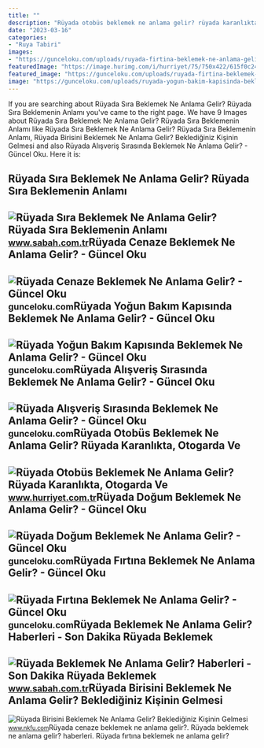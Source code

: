 ```yaml
---
title: ""
description: "Rüyada otobüs beklemek ne anlama gelir? rüyada karanlıkta, otogarda ve"
date: "2023-03-16"
categories:
- "Ruya Tabiri"
images:
- "https://gunceloku.com/uploads/ruyada-firtina-beklemek-ne-anlama-gelir-63cee3d01dafb.jpg"
featuredImage: "https://image.hurimg.com/i/hurriyet/75/750x422/615f0c244e3fe11b083826e2.jpg"
featured_image: "https://gunceloku.com/uploads/ruyada-firtina-beklemek-ne-anlama-gelir-63cee3d01dafb.jpg"
image: "https://gunceloku.com/uploads/ruyada-yogun-bakim-kapisinda-beklemek-ne-anlama-gelir-633a9146286a7.jpg"
---
```


If you are searching about Rüyada Sıra Beklemek Ne Anlama Gelir? Rüyada Sıra Beklemenin Anlamı you've came to the right page. We have 9 Images about Rüyada Sıra Beklemek Ne Anlama Gelir? Rüyada Sıra Beklemenin Anlamı like Rüyada Sıra Beklemek Ne Anlama Gelir? Rüyada Sıra Beklemenin Anlamı, Rüyada Birisini Beklemek Ne Anlama Gelir? Beklediğiniz Kişinin Gelmesi and also Rüyada Alışveriş Sırasında Beklemek Ne Anlama Gelir? - Güncel Oku. Here it is:

Rüyada Sıra Beklemek Ne Anlama Gelir? Rüyada Sıra Beklemenin Anlamı
-------------------------------------------------------------------

 ![Rüyada Sıra Beklemek Ne Anlama Gelir? Rüyada Sıra Beklemenin Anlamı](https://iasbh.tmgrup.com.tr/0b0040/752/395/0/103/594/415?u=https://isbh.tmgrup.com.tr/sbh/2022/10/31/ruyada-sira-beklemek-ne-anlama-gelir-ruyada-sira-beklemenin-anlami-1667222977666.jpg) <small>www.sabah.com.tr</small>Rüyada Cenaze Beklemek Ne Anlama Gelir? - Güncel Oku
----------------------------------------------------

 ![Rüyada Cenaze Beklemek Ne Anlama Gelir? - Güncel Oku](https://gunceloku.com/uploads/ruyada-cenaze-beklemek-ne-anlama-gelir-6269d07356ba8.jpg) <small>gunceloku.com</small>Rüyada Yoğun Bakım Kapısında Beklemek Ne Anlama Gelir? - Güncel Oku
-------------------------------------------------------------------

 ![Rüyada Yoğun Bakım Kapısında Beklemek Ne Anlama Gelir? - Güncel Oku](https://gunceloku.com/uploads/ruyada-yogun-bakim-kapisinda-beklemek-ne-anlama-gelir-633a9146286a7.jpg) <small>gunceloku.com</small>Rüyada Alışveriş Sırasında Beklemek Ne Anlama Gelir? - Güncel Oku
-----------------------------------------------------------------

 ![Rüyada Alışveriş Sırasında Beklemek Ne Anlama Gelir? - Güncel Oku](https://gunceloku.com/uploads/ruyada-alisveris-sirasinda-beklemek-ne-anlama-gelir-6229df95079d7.jpg) <small>gunceloku.com</small>Rüyada Otobüs Beklemek Ne Anlama Gelir? Rüyada Karanlıkta, Otogarda Ve
----------------------------------------------------------------------

 ![Rüyada Otobüs Beklemek Ne Anlama Gelir? Rüyada Karanlıkta, Otogarda Ve](https://image.hurimg.com/i/hurriyet/75/750x422/615f0c244e3fe11b083826e2.jpg) <small>www.hurriyet.com.tr</small>Rüyada Doğum Beklemek Ne Anlama Gelir? - Güncel Oku
---------------------------------------------------

 ![Rüyada Doğum Beklemek Ne Anlama Gelir? - Güncel Oku](https://gunceloku.com/uploads/ruyada-dogum-beklemek-ne-anlama-gelir-63b477bd14595.png) <small>gunceloku.com</small>Rüyada Fırtına Beklemek Ne Anlama Gelir? - Güncel Oku
-----------------------------------------------------

 ![Rüyada Fırtına Beklemek Ne Anlama Gelir? - Güncel Oku](https://gunceloku.com/uploads/ruyada-firtina-beklemek-ne-anlama-gelir-63cee3d01dafb.jpg) <small>gunceloku.com</small>Rüyada Beklemek Ne Anlama Gelir? Haberleri - Son Dakika Rüyada Beklemek
-----------------------------------------------------------------------

 ![Rüyada Beklemek Ne Anlama Gelir? Haberleri - Son Dakika Rüyada Beklemek](https://iasbh.tmgrup.com.tr/151205/366/218/0/4/1151/689?u=https://isbh.tmgrup.com.tr/sbh/2018/11/20/1542703326659.jpg) <small>www.sabah.com.tr</small>Rüyada Birisini Beklemek Ne Anlama Gelir? Beklediğiniz Kişinin Gelmesi
----------------------------------------------------------------------

 ![Rüyada Birisini Beklemek Ne Anlama Gelir? Beklediğiniz Kişinin Gelmesi](https://www.nkfu.com/wp-content/uploads/2015/05/ruyada-beklemek.jpg) <small>www.nkfu.com</small>Rüyada cenaze beklemek ne anlama gelir?. Rüyada beklemek ne anlama gelir? haberleri. Rüyada fırtına beklemek ne anlama gelir?
